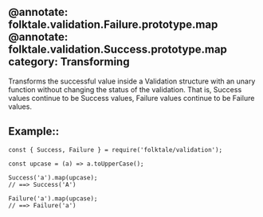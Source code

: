 @annotate: folktale.validation.Failure.prototype.map
@annotate: folktale.validation.Success.prototype.map
category: Transforming
---

Transforms the successful value inside a Validation structure with an unary function without changing the status of the validation. That is, Success values continue to be Success values, Failure values continue to be Failure values.


## Example::

    const { Success, Failure } = require('folktale/validation');

    const upcase = (a) => a.toUpperCase();

    Success('a').map(upcase);
    // ==> Success('A')

    Failure('a').map(upcase);
    // ==> Failure('a')